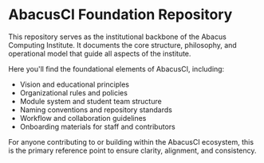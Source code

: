 # AbacusCI Foundation Repository

This repository serves as the institutional backbone of the Abacus Computing Institute. It documents the core structure, philosophy, and operational model that guide all aspects of the institute.

Here you'll find the foundational elements of AbacusCI, including:

- Vision and educational principles
- Organizational rules and policies
- Module system and student team structure
- Naming conventions and repository standards
- Workflow and collaboration guidelines
- Onboarding materials for staff and contributors

For anyone contributing to or building within the AbacusCI ecosystem, this is the primary reference point to ensure clarity, alignment, and consistency.
